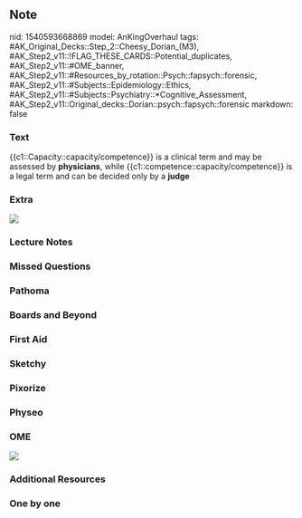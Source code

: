 ## Note
nid: 1540593668869
model: AnKingOverhaul
tags: #AK_Original_Decks::Step_2::Cheesy_Dorian_(M3), #AK_Step2_v11::!FLAG_THESE_CARDS::Potential_duplicates, #AK_Step2_v11::#OME_banner, #AK_Step2_v11::#Resources_by_rotation::Psych::fapsych::forensic, #AK_Step2_v11::#Subjects::Epidemiology::Ethics, #AK_Step2_v11::#Subjects::Psychiatry::*Cognitive_Assessment, #AK_Step2_v11::Original_decks::Dorian::psych::fapsych::forensic
markdown: false

### Text
<div>
  <div>
    <div>
      {{c1::Capacity::capacity/competence}} is a clinical term and
      may be assessed by <b>physicians</b>, while <span class=
      "clozed c1">{{c1::competence::capacity/competence}}</span> is
      a legal term and can be decided only by a <b>judge</b>
    </div>
  </div>
</div>

### Extra
<img src="paste-1462629637816321.jpg">

### Lecture Notes


### Missed Questions


### Pathoma


### Boards and Beyond


### First Aid


### Sketchy


### Pixorize


### Physeo


### OME
<div class="ome-widget">
  <a href="https://onlinemeded.org?ref=anki"><img src=
  "_OME_AnkiFlashcards_General_7.png"></a>
</div>

### Additional Resources


### One by one

